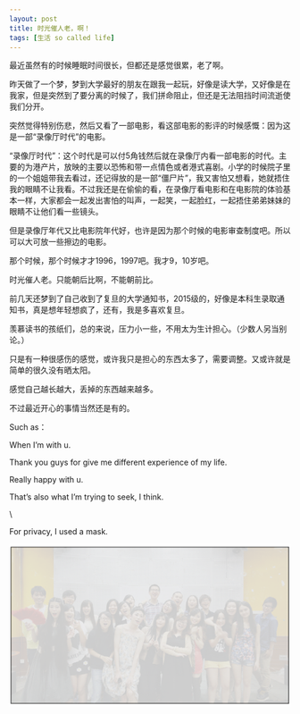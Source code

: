 ```yaml
---
layout: post
title: 时光催人老，啊！
tags: [生活 so called life]
---
```



最近虽然有的时候睡眠时间很长，但都还是感觉很累，老了啊。

昨天做了一个梦，梦到大学最好的朋友在跟我一起玩，好像是读大学，又好像是在我家，但是突然到了要分离的时候了，我们拼命阻止，但还是无法阻挡时间流逝使我们分开。

突然觉得特别伤悲，然后又看了一部电影，看这部电影的影评的时候感慨：因为这是一部“录像厅时代”的电影。

“录像厅时代”：这个时代是可以付5角钱然后就在录像厅内看一部电影的时代。主要的为港产片，放映的主要以恐怖和带一点情色或者港式喜剧。小学的时候院子里的一个姐姐带我去看过，还记得放的是一部“僵尸片”，我又害怕又想看，她就捂住我的眼睛不让我看。不过我还是在偷偷的看，在录像厅看电影和在电影院的体验基本一样，大家都会一起发出害怕的叫声，一起笑，一起脸红，一起捂住弟弟妹妹的眼睛不让他们看一些镜头。

但是录像厅年代又比电影院年代好，也许是因为那个时候的电影审查制度吧。所以可以大可放一些擦边的电影。

那个时候，那个时候才才1996，1997吧。我才9，10岁吧。

时光催人老。只能朝后比啊，不能朝前比。

前几天还梦到了自己收到了复旦的大学通知书，2015级的，好像是本科生录取通知书，真是想年轻想疯了，还有，我是多喜欢复旦。

羡慕读书的孩纸们，总的来说，压力小一些，不用太为生计担心。（少数人另当别论。）

只是有一种很感伤的感觉，或许我只是担心的东西太多了，需要调整。又或许就是简单的很久没有晒太阳。

感觉自己越长越大，丢掉的东西越来越多。

不过最近开心的事情当然还是有的。

Such as：

When I’m with u.

Thank you guys for give me different experience of my life.

Really happy with u.

That’s also what I’m trying to seek, I think.

\\

For privacy, I used a mask.


![](../assets/figures/fd_group.png)
